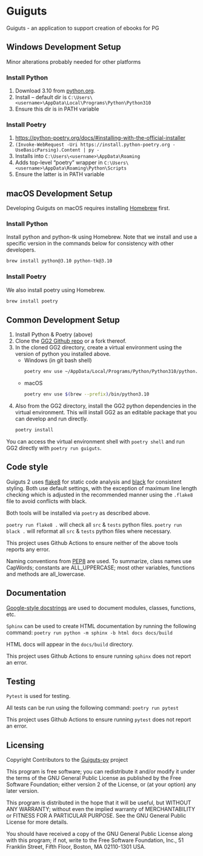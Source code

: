 # Guiguts

Guiguts - an application to support creation of ebooks for PG
 
## Windows Development Setup

Minor alterations probably needed for other platforms

### Install Python

1. Download 3.10 from [python.org](https://www.python.org/).
2. Install – default dir is `C:\Users\<username>\AppData\Local\Programs\Python\Python310`
3. Ensure this dir is in PATH variable

### Install Poetry

1. https://python-poetry.org/docs/#installing-with-the-official-installer 
2. `(Invoke-WebRequest -Uri https://install.python-poetry.org -UseBasicParsing).Content | py -`
3. Installs into `C:\Users\<username>\AppData\Roaming`
4. Adds top-level “poetry” wrapper in `C:\Users\<username>\AppData\Roaming\Python\Scripts`
5. Ensure the latter is in PATH variable

## macOS Development Setup

Developing Guiguts on macOS requires installing [Homebrew](https://brew.sh/) first.

### Install Python

Install python and python-tk using Homebrew. Note that we install and use a
specific version in the commands below for consistency with other developers.

```bash
brew install python@3.10 python-tk@3.10
```

### Install Poetry

We also install poetry using Homebrew.

```bash
brew install poetry
```

## Common Development Setup

1. Install Python & Poetry (above)
2. Clone the [GG2 Github repo](https://github.com/windymilla/Guiguts-2.0-tkinter)
   or a fork thereof.
3. In the cloned GG2 directory, create a virtual environment using the version of
   python you installed above.
   * Windows (in git bash shell)
     ```bash
     poetry env use ~/AppData/Local/Programs/Python/Python310/python.exe
     ```
   * macOS
     ```bash
     poetry env use $(brew --prefix)/bin/python3.10
     ```
4. Also from the GG2 directory, install the GG2 python dependencies in the
   virtual environment. This will install GG2 as an editable package that you
   can develop and run directly.
   ```bash
   poetry install
   ```

You can access the virtual environment shell with `poetry shell` and run
GG2 directly with `poetry run guiguts`.

## Code style
Guiguts 2 uses [flake8](https://pypi.org/project/flake8) for static code analysis
and [black](https://pypi.org/project/black) for consistent styling. Both use
default settings, with the exception of maximum line length checking which is
adjusted in the recommended manner using the `.flake8` file to avoid conflicts
with black.

Both tools will be installed via `poetry` as described above.

`poetry run flake8 .` will check all `src` & `tests` python files.
`poetry run black .` will reformat all `src` & `tests` python files where necessary.

This project uses Github Actions to ensure neither of the above tools reports any
error.

Naming conventions from [PEP8](https://pep8.org/#prescriptive-naming-conventions)
are used. To summarize, class names use CapWords; constants are ALL_UPPERCASE;
most other variables, functions and methods are all_lowercase.

## Documentation
[Google-style docstrings](https://google.github.io/styleguide/pyguide.html#38-comments-and-docstrings)
are used to document modules, classes, functions, etc.

`Sphinx` can be used to create HTML documentation by running the following command:
`poetry run python -m sphinx -b html docs docs/build`

HTML docs will appear in the `docs/build` directory.

This project uses Github Actions to ensure running `sphinx` does not report an error.

## Testing

`Pytest` is used for testing.

All tests can be run using the following command:
`poetry run pytest`

This project uses Github Actions to ensure running `pytest` does not report an error.

## Licensing

Copyright Contributors to the [Guiguts-py](https://github.com/DistributedProofreaders/guiguts-py) project

This program is free software; you can redistribute it and/or modify
it under the terms of the GNU General Public License as published by
the Free Software Foundation; either version 2 of the License, or
(at your option) any later version.

This program is distributed in the hope that it will be useful,
but WITHOUT ANY WARRANTY; without even the implied warranty of
MERCHANTABILITY or FITNESS FOR A PARTICULAR PURPOSE.  See the
GNU General Public License for more details.

You should have received a copy of the GNU General Public License along
with this program; if not, write to the Free Software Foundation, Inc.,
51 Franklin Street, Fifth Floor, Boston, MA 02110-1301 USA.

